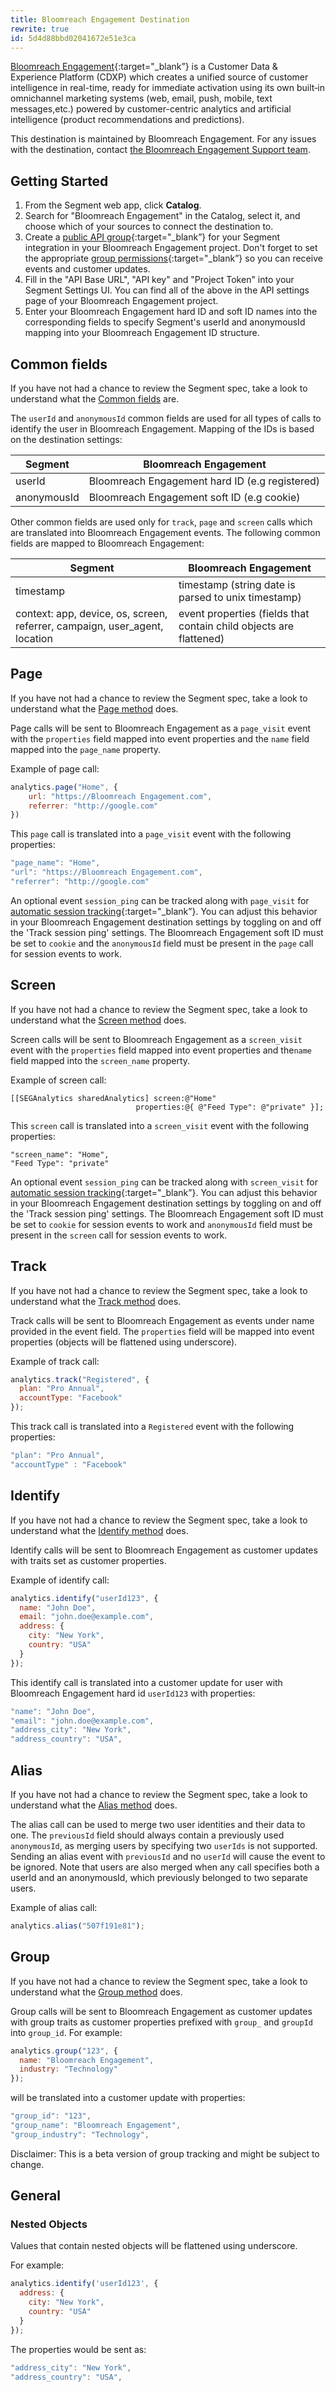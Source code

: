```yaml
---
title: Bloomreach Engagement Destination
rewrite: true
id: 5d4d88bbd02041672e51e3ca
---
```

[Bloomreach Engagement](https://www.bloomreach.com/en/products/engagement?spz=learn_orig/?utm_source=segmentio&utm_medium=docs&utm_campaign=partners){:target="_blank”} is a Customer Data & Experience Platform (CDXP) which creates a unified source of customer intelligence in real-time, ready for immediate activation using its own built‑in omnichannel marketing systems (web, email, push, mobile, text messages,etc.) powered by customer-centric analytics and artificial intelligence (product recommendations and predictions).

This destination is maintained by Bloomreach Engagement. For any issues with the destination, contact [the Bloomreach Engagement Support team](mailto:support@exponea.com).

## Getting Started

1. From the Segment web app, click **Catalog**.
2. Search for "Bloomreach Engagement" in the Catalog, select it, and choose which of your sources to connect the destination to.
3. Create a [public API group](https://documentation.bloomreach.com/engagement/reference/authentication){:target="_blank”} for your Segment integration in your Bloomreach Engagement project. Don't forget to set the appropriate [group permissions](https://documentation.bloomreach.com/engagement/reference/authentication#using-the-api-groups){:target="_blank”} so you can receive events and customer updates.
4. Fill in the "API Base URL", "API key" and "Project Token" into your Segment Settings UI. You can find all of the above in the API settings page of your Bloomreach Engagement project.
5. Enter your Bloomreach Engagement hard ID and soft ID names into the corresponding fields to specify Segment's userId and anonymousId mapping into your Bloomreach Engagement ID structure.


## Common fields

If you have not had a chance to review the Segment spec, take a look to understand what the [Common fields](/docs/connections/spec/common/) are.

The `userId` and `anonymousId` common fields are used for all types of calls to identify the user in Bloomreach Engagement. Mapping of the IDs is based on the destination settings:

| Segment | Bloomreach Engagement |
| -------- | -------- |
| userId      | Bloomreach Engagement hard ID (e.g registered)     |
| anonymousId | Bloomreach Engagement soft ID (e.g cookie) |



Other common fields are used only for `track`, `page` and `screen` calls which are translated into Bloomreach Engagement events. The following common fields are mapped to Bloomreach Engagement:


| Segment | Bloomreach Engagement |
| -------- | -------- |
| timestamp | timestamp (string date is parsed to unix timestamp) |
| context: app, device, os, screen, referrer, campaign, user_agent, location  | event properties (fields that contain child objects are flattened) |


## Page

If you have not had a chance to review the Segment spec, take a look to understand what the [Page method](/docs/connections/spec/page/) does.

Page calls will be sent to Bloomreach Engagement as a `page_visit` event with the `properties` field mapped into event properties and the `name` field mapped into the `page_name` property.

Example of page call:

```js
analytics.page("Home", {
    url: "https://Bloomreach Engagement.com",
    referrer: "http://google.com"
})
```

This `page` call is translated into a `page_visit` event with the following properties:

```js
"page_name": "Home",
"url": "https://Bloomreach Engagement.com",
"referrer": "http://google.com"
```

An optional event `session_ping` can be tracked along with `page_visit` for [automatic session tracking](https://documentation.bloomreach.com/engagement/docs/system-events#section-first-session-session-start-session-end){:target="_blank”}. You can adjust this behavior in your Bloomreach Engagement destination settings by toggling on and off the 'Track session ping' settings. The Bloomreach Engagement soft ID must be set to `cookie` and the `anonymousId` field must be present in the `page` call for session events to work.


## Screen

If you have not had a chance to review the Segment spec, take a look to understand what the [Screen method](/docs/connections/spec/screen/) does.

Screen calls will be sent to Bloomreach Engagement as a `screen_visit` event with the `properties` field mapped into event properties and the`name` field mapped into the `screen_name` property.

Example of screen call:

```objc
[[SEGAnalytics sharedAnalytics] screen:@"Home"
                            properties:@{ @"Feed Type": @"private" }];
```

This `screen` call is translated into a `screen_visit` event with the following properties:

```objc
"screen_name": "Home",
"Feed Type": "private"
```

An optional event `session_ping` can be tracked along with `screen_visit` for [automatic session tracking](https://documentation.bloomreach.com/engagement/docs/system-events#section-first-session-session-start-session-end){:target="_blank”}. You can adjust this behavior in your Bloomreach Engagement destination settings by toggling on and off the 'Track session ping' settings. The Bloomreach Engagement soft ID must be set to `cookie` for session events to work and `anonymousId` field must be present in the `screen` call for session events to work.

## Track

If you have not had a chance to review the Segment spec, take a look to understand what the [Track method](/docs/connections/spec/track/) does.

Track calls will be sent to Bloomreach Engagement as events under name provided in the event field. The `properties` field will be mapped into event properties (objects will be flattened using underscore).

Example of track call:

```js
analytics.track("Registered", {
  plan: "Pro Annual",
  accountType: "Facebook"
});
```

This track call is translated into a `Registered` event with the following properties:

```js
"plan": "Pro Annual",
"accountType" : "Facebook"
```

## Identify

If you have not had a chance to review the Segment spec, take a look to understand what the [Identify method](/docs/connections/spec/identify/) does.

Identify calls will be sent to Bloomreach Engagement as customer updates with traits set as customer properties.

Example of identify call:

```js
analytics.identify("userId123", {
  name: "John Doe",
  email: "john.doe@example.com",
  address: {
    city: "New York",
    country: "USA"
  }
});
```

This identify call is translated into a customer update for user with Bloomreach Engagement hard id `userId123` with properties:

```js
"name": "John Doe",
"email": "john.doe@example.com",
"address_city": "New York",
"address_country": "USA",
```

## Alias

If you have not had a chance to review the Segment spec, take a look to understand what the [Alias method](/docs/connections/spec/alias/) does.

The alias call can be used to merge two user identities and their data to one. The `previousId` field should always contain a previously used `anonymousId`, as merging users by specifying two `userIds` is not supported. Sending an alias event with `previousId` and no `userId` will cause the event to be ignored. Note that users are also merged when any call specifies both a userId and an anonymousId, which previously belonged to two separate users.

Example of alias call:

```js
analytics.alias("507f191e81");
```
## Group

If you have not had a chance to review the Segment spec, take a look to understand what the [Group method](/docs/connections/spec/group/) does.

Group calls will be sent to Bloomreach Engagement as customer updates with group traits as customer properties prefixed with `group_` and `groupId` into `group_id`. For example:

```js
analytics.group("123", {
  name: "Bloomreach Engagement",
  industry: "Technology"
});
```

will be translated into a customer update with properties:

```js
"group_id": "123",
"group_name": "Bloomreach Engagement",
"group_industry": "Technology",
```

Disclaimer: This is a beta version of group tracking and might be subject to change.

## General

### Nested Objects
Values that contain nested objects will be flattened using underscore.

For example:
```js
analytics.identify('userId123', {
  address: {
    city: "New York",
    country: "USA"
  }
});
```
The properties would be sent as:
```js
"address_city": "New York",
"address_country": "USA",
```
